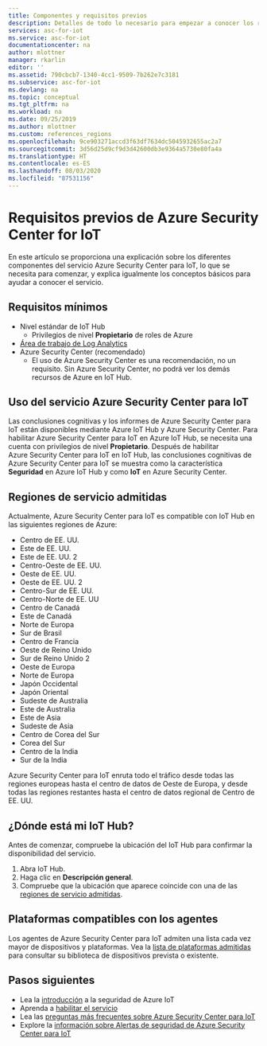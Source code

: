 ```yaml
---
title: Componentes y requisitos previos
description: Detalles de todo lo necesario para empezar a conocer los requisitos previos del servicio Azure Security Center for IoT.
services: asc-for-iot
ms.service: asc-for-iot
documentationcenter: na
author: mlottner
manager: rkarlin
editor: ''
ms.assetid: 790cbcb7-1340-4cc1-9509-7b262e7c3181
ms.subservice: asc-for-iot
ms.devlang: na
ms.topic: conceptual
ms.tgt_pltfrm: na
ms.workload: na
ms.date: 09/25/2019
ms.author: mlottner
ms.custom: references_regions
ms.openlocfilehash: 9ce903271accd3f63df7634dc5045932655ac2a7
ms.sourcegitcommit: 3d56d25d9cf9d3d42600db3e9364a5730e80fa4a
ms.translationtype: HT
ms.contentlocale: es-ES
ms.lasthandoff: 08/03/2020
ms.locfileid: "87531156"
---
```

# <a name="azure-security-center-for-iot-prerequisites"></a>Requisitos previos de Azure Security Center for IoT

En este artículo se proporciona una explicación sobre los diferentes componentes del servicio Azure Security Center para IoT, lo que se necesita para comenzar, y explica igualmente los conceptos básicos para ayudar a conocer el servicio.

## <a name="minimum-requirements"></a>Requisitos mínimos

- Nivel estándar de IoT Hub
  - Privilegios de nivel **Propietario** de roles de Azure
- [Área de trabajo de Log Analytics](https://docs.microsoft.com/azure/azure-monitor/learn/quick-create-workspace)
- Azure Security Center (recomendado)
  - El uso de Azure Security Center es una recomendación, no un requisito. Sin Azure Security Center, no podrá ver los demás recursos de Azure en IoT Hub.

## <a name="working-with-azure-security-center-for-iot-service"></a>Uso del servicio Azure Security Center para IoT

Las conclusiones cognitivas y los informes de Azure Security Center para IoT están disponibles mediante Azure IoT Hub y Azure Security Center. Para habilitar Azure Security Center para IoT en Azure IoT Hub, se necesita una cuenta con privilegios de nivel **Propietario**. Después de habilitar Azure Security Center para IoT en IoT Hub, las conclusiones cognitivas de Azure Security Center para IoT se muestra como la característica **Seguridad** en Azure IoT Hub y como **IoT** en Azure Security Center.

## <a name="supported-service-regions"></a>Regiones de servicio admitidas

Actualmente, Azure Security Center para IoT es compatible con IoT Hub en las siguientes regiones de Azure:

- Centro de EE. UU.
- Este de EE. UU.
- Este de EE. UU. 2
- Centro-Oeste de EE. UU.
- Oeste de EE. UU.
- Oeste de EE. UU. 2
- Centro-Sur de EE. UU.
- Centro-Norte de EE. UU
- Centro de Canadá
- Este de Canadá
- Norte de Europa
- Sur de Brasil
- Centro de Francia
- Oeste de Reino Unido
- Sur de Reino Unido 2
- Oeste de Europa
- Norte de Europa
- Japón Occidental
- Japón Oriental
- Sudeste de Australia
- Este de Australia
- Este de Asia
- Sudeste de Asia
- Centro de Corea del Sur
- Corea del Sur
- Centro de la India
- Sur de la India

Azure Security Center para IoT enruta todo el tráfico desde todas las regiones europeas hasta el centro de datos de Oeste de Europa, y desde todas las regiones restantes hasta el centro de datos regional de Centro de EE. UU.

## <a name="wheres-my-iot-hub"></a>¿Dónde está mi IoT Hub?

Antes de comenzar, compruebe la ubicación del IoT Hub para confirmar la disponibilidad del servicio.

1. Abra IoT Hub.
1. Haga clic en **Descripción general**.
1. Compruebe que la ubicación que aparece coincide con una de las [regiones de servicio admitidas](#supported-service-regions).

## <a name="supported-platforms-for-agents"></a>Plataformas compatibles con los agentes

Los agentes de Azure Security Center para IoT admiten una lista cada vez mayor de dispositivos y plataformas. Vea la [lista de plataformas admitidas](how-to-deploy-agent.md) para consultar su biblioteca de dispositivos prevista o existente.

## <a name="next-steps"></a>Pasos siguientes

- Lea la [introducción](overview.md) a la seguridad de Azure IoT
- Aprenda a [habilitar el servicio](quickstart-onboard-iot-hub.md)
- Lea las [preguntas más frecuentes sobre Azure Security Center para IoT](resources-frequently-asked-questions.md)
- Explore la [información sobre Alertas de seguridad de Azure Security Center para IoT](concept-security-alerts.md)
